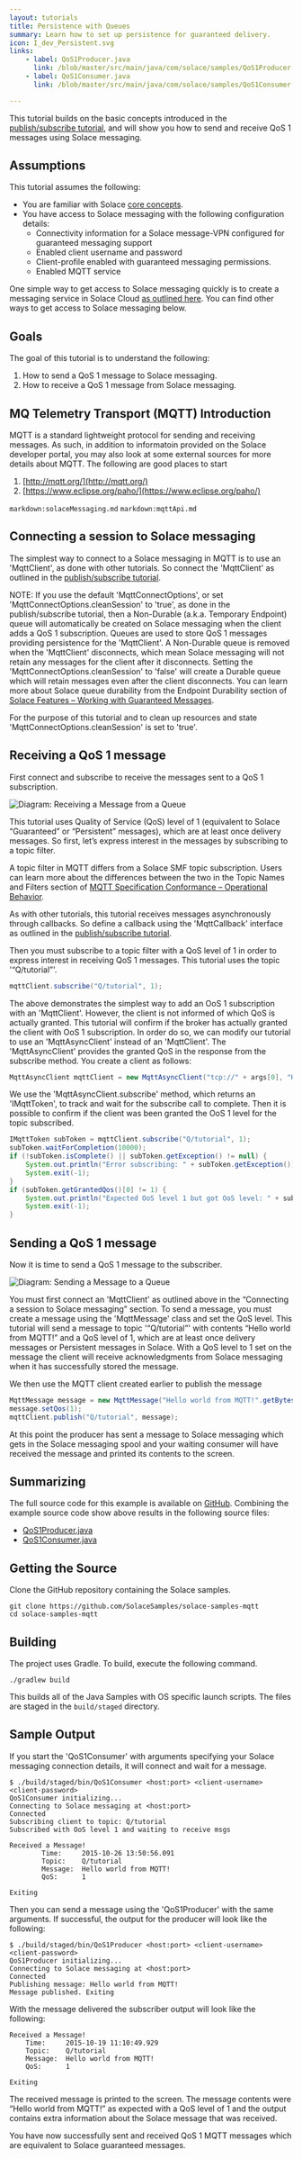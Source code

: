 ```yaml
---
layout: tutorials
title: Persistence with Queues
summary: Learn how to set up persistence for guaranteed delivery.
icon: I_dev_Persistent.svg
links:
    - label: QoS1Producer.java
      link: /blob/master/src/main/java/com/solace/samples/QoS1Producer.java
    - label: QoS1Consumer.java
      link: /blob/master/src/main/java/com/solace/samples/QoS1Consumer.java

---
```


This tutorial builds on the basic concepts introduced in the [publish/subscribe tutorial](../publish-subscribe/), and will show you how to send
and receive QoS 1 messages using Solace messaging.

## Assumptions

This tutorial assumes the following:

*   You are familiar with Solace [core concepts](https://docs.solace.com/Features/Core-Concepts.htm).
*   You have access to Solace messaging with the following configuration details:
    *   Connectivity information for a Solace message-VPN configured for guaranteed messaging support
    *   Enabled client username and password
    *   Client-profile enabled with guaranteed messaging permissions.
    *   Enabled MQTT service

One simple way to get access to Solace messaging quickly is to create a messaging service in Solace Cloud [as outlined here](https://www.solace.com/cloud/). You can find other ways to get access to Solace messaging below.

## Goals

The goal of this tutorial is to understand the following:

1.  How to send a QoS 1 message to Solace messaging.
2.  How to receive a QoS 1 message from Solace messaging.

## MQ Telemetry Transport (MQTT) Introduction

MQTT is a standard lightweight protocol for sending and receiving messages. As such, in addition to informatoin provided on the Solace developer portal, you may also look at some external sources for more details about MQTT. The following are good places to start

1. [http://mqtt.org/](http://mqtt.org/)
2. [https://www.eclipse.org/paho/](https://www.eclipse.org/paho/)

`markdown:solaceMessaging.md`
`markdown:mqttApi.md`

## Connecting a session to Solace messaging

The simplest way to connect to a Solace messaging in MQTT is to use an 'MqttClient', as done with other tutorials. So connect the 'MqttClient' as outlined in the [publish/subscribe tutorial](../publish-subscribe/).

NOTE: If you use the default 'MqttConnectOptions', or set 'MqttConnectOptions.cleanSession' to 'true', as done in the publish/subscribe tutorial, then a Non-Durable (a.k.a. Temporary Endpoint) queue will automatically be created on Solace messaging when the client adds a QoS 1 subscription. Queues are used to store QoS 1 messages providing persistence for the 'MqttClient'. A Non-Durable queue is removed when the 'MqttClient' disconnects, which mean Solace messaging will not retain any messages for the client after it disconnects. Setting the 'MqttConnectOptions.cleanSession' to 'false' will create a Durable queue which will retain messages even after the client disconnects. You can learn more about Solace queue durability from the Endpoint Durability section of [Solace Features – Working with Guaranteed Messages](https://docs.solace.com/Features/Working-With-Guaranteed-Messages.htm).

For the purpose of this tutorial and to clean up resources and state 'MqttConnectOptions.cleanSession' is set to 'true'.

## Receiving a QoS 1 message

First connect and subscribe to receive the messages sent to a QoS 1 subscription.

![Diagram: Receiving a Message from a Queue](../../../images/diagrams/receiving-message-from-queue-300x160.png)

This tutorial uses Quality of Service (QoS) level of 1 (equivalent to Solace “Guaranteed” or “Persistent” messages), which are at least once delivery messages. So first, let’s express interest in the messages by subscribing to a topic filter.

A topic filter in MQTT differs from a Solace SMF topic subscription. Users can learn more about the differences between the two in the Topic Names and Filters section of [MQTT Specification Conformance – Operational Behavior](https://docs.solace.com/MQTT-311-Prtl-Conformance-Spec/Operational_behavior.htm).

As with other tutorials, this tutorial receives messages asynchronously through callbacks. So define a callback using the 'MqttCallback' interface as outlined in the [publish/subscribe tutorial](../publish-subscribe/).

Then you must subscribe to a topic filter with a QoS level of 1 in order to express interest in receiving QoS 1 messages. This tutorial uses the topic '“Q/tutorial”'.

~~~java
mqttClient.subscribe("Q/tutorial", 1);
~~~

The above demonstrates the simplest way to add an OoS 1 subscription with an 'MqttClient'. However, the client is not informed of which QoS is actually granted. This tutorial will confirm if the broker has actually granted the client with OoS 1 subscription. In order do so, we can modify our tutorial to use an 'MqttAsyncClient' instead of an 'MqttClient'. The 'MqttAsyncClient' provides the granted QoS in the response from the subscribe method. You create a client as follows:

~~~java
MqttAsyncClient mqttClient = new MqttAsyncClient("tcp://" + args[0], "HelloWorldQoS1Subscriber");
~~~

We use the 'MqttAsyncClient.subscribe' method, which returns an 'IMqttToken', to track and wait for the subscribe call to complete. Then it is possible to confirm if the client was been granted the OoS 1 level for the topic subscribed.

~~~java
IMqttToken subToken = mqttClient.subscribe("Q/tutorial", 1);
subToken.waitForCompletion(10000);
if (!subToken.isComplete() || subToken.getException() != null) {
    System.out.println("Error subscribing: " + subToken.getException());
    System.exit(-1);
}
if (subToken.getGrantedQos()[0] != 1) {
    System.out.println("Expected OoS level 1 but got OoS level: " + subToken.getGrantedQos()[0]);
    System.exit(-1);
}
~~~

## Sending a QoS 1 message

Now it is time to send a QoS 1 message to the subscriber.

![Diagram: Sending a Message to a Queue](../../../images/diagrams/sending-message-to-queue-300x160.png)

You must first connect an 'MqttClient' as outlined above in the “Connecting a session to Solace messaging” section. To send a message, you must create a message using the 'MqttMessage' class and set the QoS level. This tutorial will send a message to topic '“Q/tutorial”' with contents “Hello world from MQTT!” and a QoS level of 1, which are at least once delivery messages or Persistent messages in Solace. With a QoS level to 1 set on the message the client will receive acknowledgments from Solace messaging when it has successfully stored the message.

We then use the MQTT client created earlier to publish the message

~~~java
MqttMessage message = new MqttMessage("Hello world from MQTT!".getBytes());
message.setQos(1);
mqttClient.publish("Q/tutorial", message);
~~~

At this point the producer has sent a message to Solace messaging which gets in the Solace messaging spool and your waiting consumer will have received the message and printed its contents to the screen.

## Summarizing

The full source code for this example is available on [GitHub](https://github.com/SolaceSamples/solace-samples-mqtt). Combining the example source code show above results in the following source files:

* [QoS1Producer.java](https://github.com/SolaceSamples/solace-samples-mqtt/blob/master/src/main/java/com/solace/samples/QoS1Producer.java)
* [QoS1Consumer.java](https://github.com/SolaceSamples/solace-samples-mqtt/blob/master/src/main/java/com/solace/samples/QoS1Consumer.java)


## Getting the Source

Clone the GitHub repository containing the Solace samples.

~~~shell
git clone https://github.com/SolaceSamples/solace-samples-mqtt
cd solace-samples-mqtt
~~~

## Building

The project uses Gradle. To build, execute the following command.

~~~shell
./gradlew build
~~~

This builds all of the Java Samples with OS specific launch scripts. The files are staged in the `build/staged` directory.

## Sample Output

If you start the 'QoS1Consumer' with arguments specifying your Solace messaging connection details, it will connect and wait for a message.

~~~shell
$ ./build/staged/bin/QoS1Consumer <host:port> <client-username> <client-password>
QoS1Consumer initializing...
Connecting to Solace messaging at <host:port>
Connected
Subscribing client to topic: Q/tutorial
Subscribed with OoS level 1 and waiting to receive msgs

Received a Message!
        Time:     2015-10-26 13:50:56.091
        Topic:    Q/tutorial
        Message:  Hello world from MQTT!
        QoS:      1

Exiting
~~~

Then you can send a message using the 'QoS1Producer' with the same arguments. If successful, the output for the producer will look like the following:

~~~shell
$ ./build/staged/bin/QoS1Producer <host:port> <client-username> <client-password>
QoS1Producer initializing...
Connecting to Solace messaging at <host:port>
Connected
Publishing message: Hello world from MQTT!
Message published. Exiting
~~~

With the message delivered the subscriber output will look like the following:

~~~shell
Received a Message!
    Time:     2015-10-19 11:10:49.929
    Topic:    Q/tutorial
    Message:  Hello world from MQTT!
    QoS:      1

Exiting
~~~

The received message is printed to the screen. The message contents were “Hello world from MQTT!” as expected with a QoS level of 1 and the output contains extra information about the Solace message that was received.

You have now successfully sent and received QoS 1 MQTT messages which are equivalent to Solace guaranteed messages.
